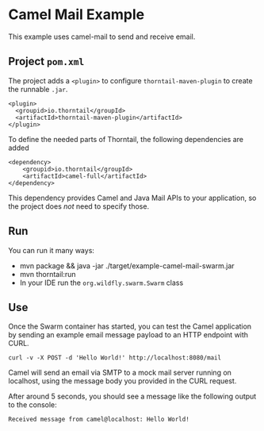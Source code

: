 # Camel Mail Example

This example uses camel-mail to send and receive email.

## Project `pom.xml`

The project adds a `<plugin>` to configure `thorntail-maven-plugin` to
create the runnable `.jar`.

    <plugin>
      <groupid>io.thorntail</groupId>
      <artifactId>thorntail-maven-plugin</artifactId>
    </plugin>

To define the needed parts of Thorntail, the following dependencies are added

    <dependency>
        <groupid>io.thorntail</groupId>
        <artifactId>camel-full</artifactId>
    </dependency>

This dependency provides Camel and Java Mail APIs to your application, so the
project does *not* need to specify those.

## Run

You can run it many ways:

* mvn package && java -jar ./target/example-camel-mail-swarm.jar
* mvn thorntail:run
* In your IDE run the `org.wildfly.swarm.Swarm` class

## Use

Once the Swarm container has started, you can test the Camel application by sending an example email message payload to an HTTP endpoint with CURL.

    curl -v -X POST -d 'Hello World!' http://localhost:8080/mail

Camel will send an email via SMTP to a mock mail server running on localhost, using the message body you provided in the CURL request.

After around 5 seconds, you should see a message like the following output to the console:

`Received message from camel@localhost: Hello World!`
